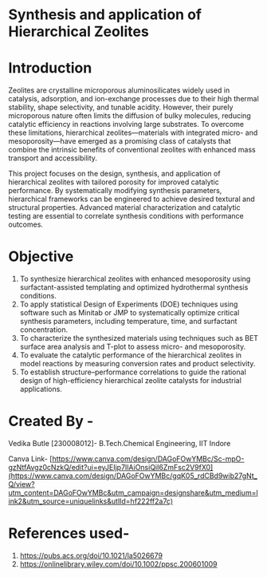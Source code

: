 #  Synthesis and application of Hierarchical Zeolites

# Introduction
Zeolites are crystalline microporous aluminosilicates widely used in catalysis, adsorption, and ion-exchange processes due to their high thermal stability, shape selectivity, and tunable acidity. However, their purely microporous nature often limits the diffusion of bulky molecules, reducing catalytic efficiency in reactions involving large substrates. To overcome these limitations, hierarchical zeolites—materials with integrated micro- and mesoporosity—have emerged as a promising class of catalysts that combine the intrinsic benefits of conventional zeolites with enhanced mass transport and accessibility.

This project focuses on the design, synthesis, and application of hierarchical zeolites with tailored porosity for improved catalytic performance. By systematically modifying synthesis parameters, hierarchical frameworks can be engineered to achieve desired textural and structural properties. Advanced material characterization and catalytic testing are essential to correlate synthesis conditions with performance outcomes.

# Objective
1. To synthesize hierarchical zeolites with enhanced mesoporosity using surfactant-assisted templating and optimized hydrothermal synthesis conditions.
2. To apply statistical Design of Experiments (DOE) techniques using software such as Minitab or JMP to systematically optimize critical synthesis parameters, including temperature, time, and surfactant concentration.
3. To characterize the synthesized materials using techniques such as BET surface area analysis and T-plot to assess micro- and mesoporosity.
4. To evaluate the catalytic performance of the hierarchical zeolites in model reactions by measuring conversion rates and product selectivity.
5. To establish structure–performance correlations to guide the rational design of high-efficiency hierarchical zeolite catalysts for industrial applications.

# Created By - 
Vedika Butle [230008012]- B.Tech.Chemical Engineering, IIT Indore

Canva Link- [https://www.canva.com/design/DAGoFOwYMBc/Sc-mpO-gzNtfAvgz0cNzkQ/edit?ui=eyJEIjp7IlAiOnsiQiI6ZmFsc2V9fX0](https://www.canva.com/design/DAGoFOwYMBc/gqK05_rdCBd9wib27gNt_Q/view?utm_content=DAGoFOwYMBc&utm_campaign=designshare&utm_medium=link2&utm_source=uniquelinks&utlId=hf222ff2a7c)

# References used- 
1. https://pubs.acs.org/doi/10.1021/la5026679
2. https://onlinelibrary.wiley.com/doi/10.1002/ppsc.200601009
